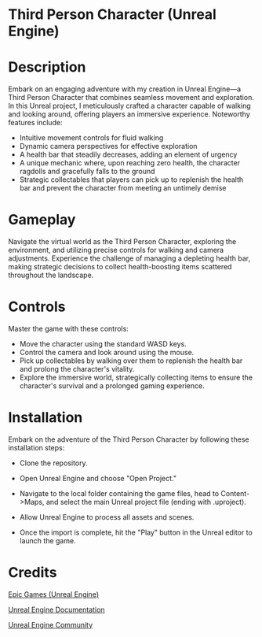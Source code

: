 # Third Person Character (Unreal Engine)

# Description
Embark on an engaging adventure with my creation in Unreal Engine—a Third Person Character that combines seamless movement and exploration. In this Unreal project, I meticulously crafted a character capable of walking and looking around, offering players an immersive experience. Noteworthy features include:
- Intuitive movement controls for fluid walking
- Dynamic camera perspectives for effective exploration
- A health bar that steadily decreases, adding an element of urgency
- A unique mechanic where, upon reaching zero health, the character ragdolls and gracefully falls to the ground
- Strategic collectables that players can pick up to replenish the health bar and prevent the character from meeting an untimely demise

# Gameplay
Navigate the virtual world as the Third Person Character, exploring the environment, and utilizing precise controls for walking and camera adjustments. Experience the challenge of managing a depleting health bar, making strategic decisions to collect health-boosting items scattered throughout the landscape.

# Controls
Master the game with these controls:

- Move the character using the standard WASD keys.
- Control the camera and look around using the mouse.
- Pick up collectables by walking over them to replenish the health bar and prolong the character's vitality.
- Explore the immersive world, strategically collecting items to ensure the character's survival and a prolonged gaming experience.

# Installation
Embark on the adventure of the Third Person Character by following these installation steps:

- Clone the repository.

- Open Unreal Engine and choose "Open Project."

- Navigate to the local folder containing the game files, head to Content->Maps, and select the main Unreal project file (ending with .uproject).

- Allow Unreal Engine to process all assets and scenes.

- Once the import is complete, hit the "Play" button in the Unreal editor to launch the game.

# Credits

[Epic Games (Unreal Engine)](https://www.unrealengine.com/en-US)

[Unreal Engine Documentation](https://docs.unrealengine.com/5.3/en-US/)

[Unreal Engine Community](https://forums.unrealengine.com/categories?tag=unreal-engine)
